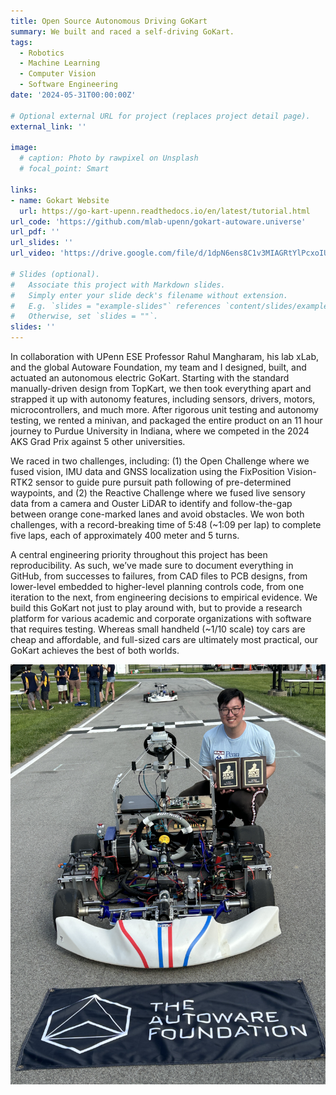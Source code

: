 ```yaml
---
title: Open Source Autonomous Driving GoKart
summary: We built and raced a self-driving GoKart.
tags:
  - Robotics
  - Machine Learning
  - Computer Vision
  - Software Engineering
date: '2024-05-31T00:00:00Z'

# Optional external URL for project (replaces project detail page).
external_link: ''

image:
  # caption: Photo by rawpixel on Unsplash
  # focal_point: Smart

links:
- name: Gokart Website
  url: https://go-kart-upenn.readthedocs.io/en/latest/tutorial.html
url_code: 'https://github.com/mlab-upenn/gokart-autoware.universe'
url_pdf: ''
url_slides: ''
url_video: 'https://drive.google.com/file/d/1dpN6ens8C1v3MIAGRtYlPcxoIUccVQs8/view?usp=sharing'

# Slides (optional).
#   Associate this project with Markdown slides.
#   Simply enter your slide deck's filename without extension.
#   E.g. `slides = "example-slides"` references `content/slides/example-slides.md`.
#   Otherwise, set `slides = ""`.
slides: ''
---
```

In collaboration with UPenn ESE Professor Rahul Mangharam, his lab xLab, and the global Autoware Foundation, my team and I designed, built, and actuated an autonomous electric GoKart. Starting with the standard manually-driven design from TopKart, we then took everything apart and strapped it up with autonomy features, including sensors, drivers, motors, microcontrollers, and much more. After rigorous unit testing  and autonomy testing, we rented a minivan, and packaged the entire product on an 11 hour journey to Purdue University in Indiana, where we competed in the 2024 AKS Grad Prix against 5 other universities.

We raced in two challenges, including: (1) the Open Challenge where we fused vision, IMU data and GNSS localization using the FixPosition Vision-RTK2 sensor to guide pure pursuit path following of pre-determined waypoints,  and (2) the Reactive Challenge where we fused live sensory data from a camera and Ouster LiDAR to identify and follow-the-gap between orange cone-marked lanes and avoid obstacles. We won both challenges, with a record-breaking time of 5:48 (~1:09 per lap) to complete five laps, each of approximately 400 meter and 5 turns.

A central engineering priority throughout this project has been reproducibility. As such, we’ve made sure to document everything in GitHub, from successes to failures, from CAD files to PCB designs, from lower-level embedded to higher-level planning controls code, from one iteration to the next, from engineering decisions to empirical evidence. We build this GoKart not just to play around with, but to provide a research platform for various academic and corporate organizations with software that requires testing. Whereas small handheld (~1/10 scale) toy cars are cheap and affordable, and full-sized cars are ultimately most practical, our GoKart achieves the best of both worlds.


![screen reader text](alan.JPG "Me and the GoKart")
